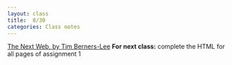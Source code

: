 ```yaml
---
layout: class
title:  8/30
categories: Class notes
---
```


[The Next Web, by Tim Berners-Lee](https://www.ted.com/talks/tim_berners_lee_on_the_next_web)
**For next class:** complete the HTML for all pages of assignment 1
